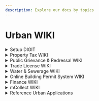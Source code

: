 ```yaml
---
description: Explore our docs by topics
---
```


# Urban WIKI

<details>

<summary>Setup DIGIT</summary>

* [I want a Quickstart Guide to install and deploy DIGIT](broken-reference)
* [Steps to install DIGIT on AWS](broken-reference)
* [Steps to install DIGIT on Azure](broken-reference)
* [Steps to install DIGIT on GCP](broken-reference)
* [Steps to install DIGIT on SDC](broken-reference)
* [Steps to install DIGIT on NIC](broken-reference)
* [How do I build on DIGIT?](broken-reference)
* [What are the open-source tools used in DIGIT?](broken-reference)
* Setup Videos

</details>

<details>

<summary>Property Tax WIKI</summary>

[Property Tax module](../products/modules/property-tax/)

* [Implementation Guide](../products/modules/property-tax/pt-implementation-guide.md)
* [Master Data Templates](../products/modules/property-tax/pt-master-data-templates/)
* [Service Configuration](../products/modules/property-tax/property-tax-service/)
* [Register New Property](../products/modules/property-tax/pt-user-manual/citizen-user-manual.md#add-new-property)
* [Pay Property Tax](../products/modules/property-tax/pt-user-manual/citizen-user-manual.md#search-property)
* [Transfer Property Ownership](../products/modules/property-tax/pt-user-manual/citizen-user-manual.md#transfer-property-ownership)
* [Employee User Manual](../products/modules/property-tax/pt-user-manual/employee-user-manual.md)

</details>

<details>

<summary>Public Grievance &#x26; Redressal WIKI</summary>

[Public Grievance & Redressal Module](../products/modules/public-grievances-and-redressal/)

* [Implementation Guide](../products/modules/public-grievances-and-redressal/pgr-implementation-guide.md)
* [Master Data Templates](../products/modules/public-grievances-and-redressal/pgr-master-data-templates/)
* [Service Configuration](../products/modules/public-grievances-and-redressal/pgr-service-configuration/)
* [File Complaints](../products/modules/public-grievances-and-redressal/pgr-user-manual/citizen-user-manual.md#file-complaints)
* [Reopen Complaints](../products/modules/public-grievances-and-redressal/pgr-user-manual/citizen-user-manual.md#reopen-complaints)
* [Track Complaints](../products/modules/public-grievances-and-redressal/pgr-user-manual/citizen-user-manual.md#view-complaints)
* [Assign Complaints](../products/modules/public-grievances-and-redressal/pgr-user-manual/employee-user-manual.md#assign-complaints)
* [Reject Complaints](../products/modules/public-grievances-and-redressal/pgr-user-manual/employee-user-manual.md#reject-complaints)
* [Share Complaints](../products/modules/public-grievances-and-redressal/pgr-user-manual/employee-user-manual.md#share-complaints)

</details>

<details>

<summary>Trade License WIKI</summary>

[Trade License](../products/modules/trade-license-tl/)

* [Implementation Guide](../products/modules/trade-license-tl/tl-implementation-guide.md)
* [Master Data Templates](../products/modules/trade-license-tl/tl-master-data-templates/)
* [Service Configuration](../products/modules/trade-license-tl/tl-service-configuration/)
* [User Manual](../products/modules/trade-license-tl/tl-user-manual/)

</details>

<details>

<summary>Water &#x26; Sewerage WIKI</summary>

[Water & Sewerage Module](../products/modules/water-and-sewerage/)

* [Implementation Guide](../products/modules/water-and-sewerage/w-and-s-implementation-guide.md)
* [Master Data Templates - Water](../products/modules/water-and-sewerage/water-charges-master-data-templates/)
* [Master Data Templates - Sewerage](../products/modules/water-and-sewerage/sewerage-charges-master-data-templates/)
* [Service Configuration](../products/modules/water-and-sewerage/water-services/)
* [User Manual](../products/modules/water-and-sewerage/w-and-s-user-manual/)

</details>

<details>

<summary>Online Building Permit System WIKI</summary>

[Online Building Permit System](../products/modules/online-building-plan-approval-system-obpas/)

* [Implementation Guide](../products/modules/online-building-plan-approval-system-obpas/obpas-implementation-guide.md)
* [Master Data Templates](../products/modules/online-building-plan-approval-system-obpas/obpas-master-data-templates/)
* [Service Configuration](../products/modules/online-building-plan-approval-system-obpas/obpas-service-configuration/)
* [User Manual](../products/modules/online-building-plan-approval-system-obpas/obpas-user-manual/)

</details>

<details>

<summary>Finance WIKI</summary>

[Finance](../products/modules/finance/)

* [Implementation Guide](../products/modules/finance/finance-implementation-guide.md)
* [Master Data Templates](../products/modules/finance/finance-master-data-templates/)
* [Service Configuration](../products/modules/finance/setting-up-finance-service/)
* [User Manual](../products/modules/finance/finance-user-manual/)

</details>

<details>

<summary>mCollect WIKI</summary>

[mCollect](../products/modules/mcollect-mcs/)

* Master Data Templates
* Service Configuration
* [User Manual](../products/modules/mcollect-mcs/mcollect-user-manual/)

</details>

<details>

<summary>Reference Urban Applications</summary>

* Whatsapp Chatbot
  * Implementation Guide
  * Master Data Templates
  * Service Configuration
  * User Manual
* Bill Genie
  * Implementation Guide
  * Master Data Templates
  * Service Configuration
  * User Manual

</details>

